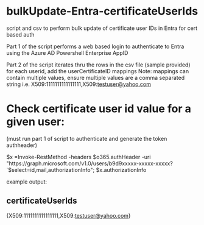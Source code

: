# bulkUpdate-Entra-certificateUserIds

script and csv to perform bulk update of certificate user IDs in Entra for cert based auth

Part 1 of the script performs a web based login to authenticate to Entra using the Azure AD Powershell Enterprise AppID

Part 2 of the script iterates thru the rows in the csv file (sample provided) for each userid, add the userCertificateID mappings
Note: mappings can contain multiple values, ensure multiple values are a comma separated string
i.e. X509:<SKI>1111111111111111,X509:<RFC822>testuser@yahoo.com

# Check certificate user id value for a given user:
(must run part 1 of script to authenticate and generate the token authheader)

$x =Invoke-RestMethod -headers $o365.authHeader -uri "https://graph.microsoft.com/v1.0/users/b9d9xxxxx-xxxxx-xxxxx?`$select=id,mail,authorizationInfo";
$x.authorizationInfo

example output:

certificateUserIds          
------------------          
{X509:<SKI>1111111111111111,X509:<RFC822>testuser@yahoo.com}

